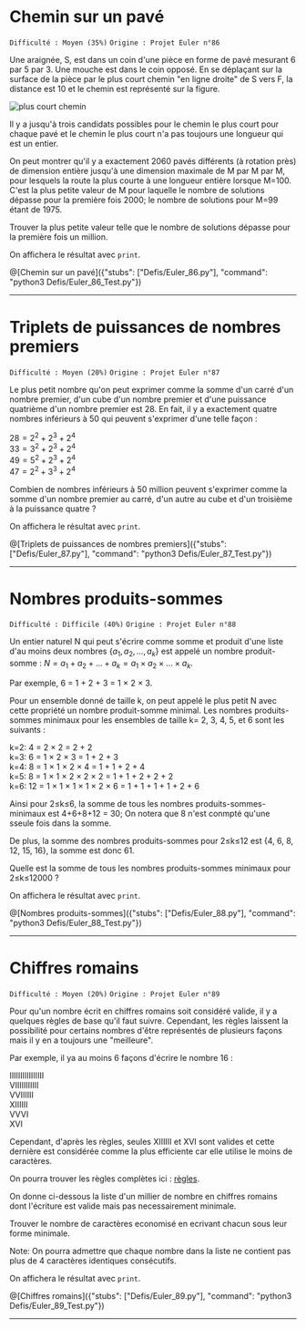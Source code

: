 # Chemin sur un pavé
`Difficulté : Moyen (35%)`
`Origine : Projet Euler n°86`

Une araignée, S, est dans un coin d'une pièce en forme de pavé mesurant 6 par 5 par 3. Une mouche est dans le coin opposé. En se déplaçant sur la surface de la pièce par le plus court chemin "en ligne droite" de S vers F, la distance est 10 et le chemin est représenté sur la figure.

![plus court chemin](https://projecteuler.net/project/images/p086.gif)

Il y a jusqu'à trois candidats possibles pour le chemin le plus court pour chaque pavé et le chemin le plus court n'a pas toujours une longueur qui est un entier. 

On peut montrer qu'il y a exactement 2060 pavés différents (à rotation près) de dimension entière jusqu'à une dimension maximale de M par M par M, pour lesquels la route la plus courte à une longueur entière lorsque M=100. C'est la plus petite valeur de M pour laquelle le nombre de solutions dépasse pour la première fois 2000; le nombre de solutions pour M=99 étant de 1975.

Trouver la plus petite valeur telle que le nombre de solutions dépasse pour la première fois un million.

On affichera le résultat avec `print`.

@[Chemin sur un pavé]({"stubs": ["Defis/Euler_86.py"], "command": "python3 Defis/Euler_86_Test.py"})

---

# Triplets de puissances de nombres premiers
`Difficulté : Moyen (20%)`
`Origine : Projet Euler n°87`

Le plus petit nombre qu'on peut exprimer comme la somme d'un carré d'un nombre premier, d'un cube d'un nombre premier et d'une puissance quatrième d'un nombre premier est 28. En fait, il y a exactement quatre nombres inférieurs à 50 qui peuvent s'exprimer d'une telle façon :

$`28 = 2^2 + 2^3 + 2^4  `$  
$`33 = 3^2 + 2^3 + 2^4  `$  
$`49 = 5^2 + 2^3 + 2^4 `$   
$`47 = 2^2 + 3^3 + 2^4`$  

Combien de nombres inférieurs à 50 million peuvent s'exprimer comme la somme d'un nombre premier au carré, d'un autre au cube et d'un troisième à la puissance quatre ?

On affichera le résultat avec `print`.

@[Triplets de puissances de nombres premiers]({"stubs": ["Defis/Euler_87.py"], "command": "python3 Defis/Euler_87_Test.py"})

---

# Nombres produits-sommes
`Difficulté : Difficile (40%)`
`Origine : Projet Euler n°88`

Un entier naturel N qui peut s'écrire comme somme et produit d'une liste d'au moins deux nombres $`\{a_1, a_2, \dots, a_k\}`$ est appelé un nombre produit-somme : $`N = a_1 + a_2 + ... + a_k = a_1 × a_2 × ... × a_k`$.

Par exemple, 6 = 1 + 2 + 3 = 1 × 2 × 3.

Pour un ensemble donné de taille k, on peut appelé le plus petit N avec cette propriété un nombre produit-somme minimal. Les nombres produits-sommes minimaux pour les ensembles de taille k= 2, 3, 4, 5, et 6 sont les suivants :

k=2: 4 = 2 × 2 = 2 + 2  
k=3: 6 = 1 × 2 × 3 = 1 + 2 + 3  
k=4: 8 = 1 × 1 × 2 × 4 = 1 + 1 + 2 + 4  
k=5: 8 = 1 × 1 × 2 × 2 × 2 = 1 + 1 + 2 + 2 + 2  
k=6: 12 = 1 × 1 × 1 × 1 × 2 × 6 = 1 + 1 + 1 + 1 + 2 + 6  

Ainsi pour 2≤k≤6, la somme de tous les nombres produits-sommes- minimaux est 4+6+8+12 = 30; On notera que 8 n'est conmpté qu'une sseule fois dans la somme.

De plus, la somme des nombres produits-sommes pour 2≤k≤12 est {4, 6, 8, 12, 15, 16}, la somme est donc 61.

Quelle est la somme de tous les nombres produits-sommes minimaux pour 2≤k≤12000 ?

On affichera le résultat avec `print`.

@[Nombres produits-sommes]({"stubs": ["Defis/Euler_88.py"], "command": "python3 Defis/Euler_88_Test.py"})

---

# Chiffres romains
`Difficulté : Moyen (20%)`
`Origine : Projet Euler n°89`

Pour qu'un nombre écrit en chiffres romains soit considéré valide, il y a quelques règles de base qu'il faut suivre. Cependant, les règles laissent la possibilité pour certains nombres d'être représentés de plusieurs façons mais il y en a toujours une "meilleure".

Par exemple, il ya au moins 6 façons d'écrire le nombre 16 :

IIIIIIIIIIIIIIII  
VIIIIIIIIIII  
VVIIIIII  
XIIIIII  
VVVI  
XVI  

Cependant, d'après les règles, seules XIIIIII et XVI sont valides et cette dernière est considérée comme la plus efficiente car elle utilise le moins de caractères.

On pourra trouver les règles complètes ici : [règles](https://projecteuler.net/about=roman_numerals).

On donne ci-dessous la liste d'un millier de nombre en chiffres romains dont l'écriture est valide mais pas necessairement minimale.

Trouver le nombre de caractères economisé en ecrivant chacun sous leur forme minimale.

Note: On pourra admettre que chaque nombre dans la liste ne contient pas plus de 4 caractères identiques consécutifs.

On affichera le résultat avec `print`.

@[Chiffres romains]({"stubs": ["Defis/Euler_89.py"], "command": "python3 Defis/Euler_89_Test.py"})

---
